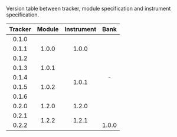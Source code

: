 Version table between tracker, module specification and instrument specification.

<table style="text-align: center;">
  <thead>
    <th>Tracker</th>
    <th>Module</th>
    <th>Instrument</th>
    <th>Bank</th>
  </thead>
  <tbody>
    <tr>
      <td>0.1.0</td><td rowspan=3>1.0.0</td><td rowspan=3>1.0.0</td><td rowspan=9>-</td>
    </tr>
    <tr>
      <td>0.1.1</td>
    </tr>
    <tr>
      <td>0.1.2</td>
    </tr>
    <tr>
      <td>0.1.3</td><td>1.0.1</td><td rowspan=4>1.0.1</td>
    </tr>
    <tr>
      <td>0.1.4</td><td rowspan=3>1.0.2</td>
    </tr>
    <tr>
      <td>0.1.5</td>
    </tr>
    <tr>
      <td>0.1.6</td>
    </tr>
    <tr>
      <td>0.2.0</td><td>1.2.0</td><td>1.2.0</td>
    </tr>
    <tr>
      <td>0.2.1</td><td rowspan=2>1.2.2</td><td rowspan=2>1.2.1</td>
    </tr>
    <tr>
      <td>0.2.2</td><td>1.0.0</td>
    </tr>
  </tbody>
</table>
